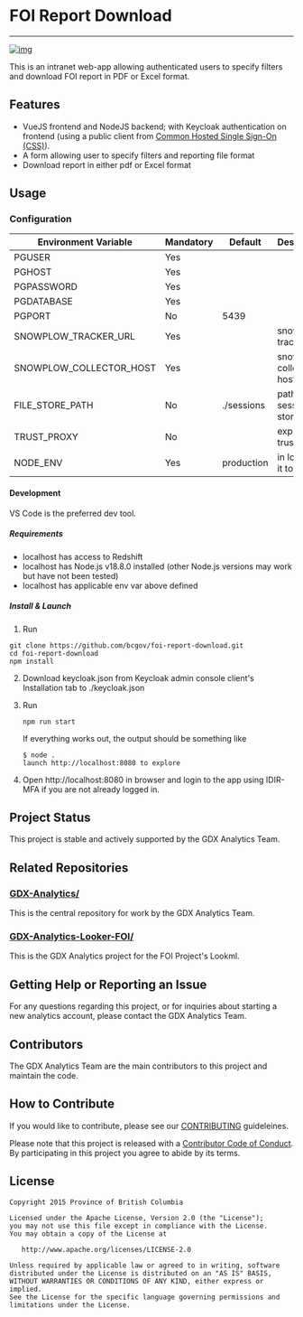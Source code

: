 # FOI Report Download
---

[![img](https://img.shields.io/badge/Lifecycle-Stable-97ca00)](https://github.com/bcgov/repomountie/blob/master/doc/lifecycle-badges.md)

This is an intranet web-app allowing authenticated users to specify filters and download FOI report in PDF or Excel format.

## Features
* VueJS frontend and NodeJS backend; with Keycloak authentication on frontend (using a public client from [Common Hosted Single Sign-On (CSS)](https://bcgov.github.io/sso-requests/my-dashboard/)).
* A form allowing user to specify filters and reporting file format
* Download report in either pdf or Excel format

## Usage
### Configuration

| Environment Variable    | Mandatory | Default    | Description                |
| ----------------------- | --------- | ---------- | -------------------------- |
| PGUSER                  | Yes       |            |                            |
| PGHOST                  | Yes       |            |                            |
| PGPASSWORD              | Yes       |            |                            |
| PGDATABASE              | Yes       |            |                            |
| PGPORT                  | No        | 5439       |                            |
| SNOWPLOW_TRACKER_URL    | Yes       |            | snowplow tracker url       |
| SNOWPLOW_COLLECTOR_HOST | Yes       |            | snowplow collector host    |
| FILE_STORE_PATH         | No        | ./sessions | path to session file store |
| TRUST_PROXY             | No        |            | express.js trust proxy     |
| NODE_ENV                | Yes       | production | in local set it to dev     |


#### Development
VS Code is the preferred dev tool.
##### Requirements
  * localhost has access to Redshift
  * localhost has Node.js v18.8.0 installed (other Node.js versions may work but have not been tested)
  * localhost has applicable env var above defined
  
##### Install & Launch
1. Run
  ```
  git clone https://github.com/bcgov/foi-report-download.git
  cd foi-report-download
  npm install
  ```
2. Download keycloak.json from Keycloak admin console client's Installation tab to ./keycloak.json
3. Run
   ```
   npm run start
   ```
  
    If everything works out, the output should be something like
    ```
    $ node .
    launch http://localhost:8080 to explore
    ```
4. Open http://localhost:8080 in browser and login to the app using IDIR-MFA if you are not already logged in.

## Project Status

This project is stable and actively supported by the GDX Analytics Team.

## Related Repositories
 
### [GDX-Analytics/](https://github.com/bcgov/GDX-Analytics)
This is the central repository for work by the GDX Analytics Team.

### [GDX-Analytics-Looker-FOI/](https://github.com/bcgov/GDX-Analytics-Looker-FOI)
This is the GDX Analytics project for the FOI Project's Lookml.

## Getting Help or Reporting an Issue

For any questions regarding this project, or for inquiries about starting a new analytics account, please contact the GDX Analytics Team.

## Contributors
 
The GDX Analytics Team are the main contributors to this project and maintain the code.

## How to Contribute

If you would like to contribute, please see our [CONTRIBUTING](CONTRIBUTING.md) guideleines.

Please note that this project is released with a [Contributor Code of Conduct](CODE_OF_CONDUCT.md). By participating in this project you agree to abide by its terms.

## License

```
Copyright 2015 Province of British Columbia
 
Licensed under the Apache License, Version 2.0 (the "License");
you may not use this file except in compliance with the License.
You may obtain a copy of the License at
 
   http://www.apache.org/licenses/LICENSE-2.0
 
Unless required by applicable law or agreed to in writing, software
distributed under the License is distributed on an "AS IS" BASIS,
WITHOUT WARRANTIES OR CONDITIONS OF ANY KIND, either express or implied.
See the License for the specific language governing permissions and limitations under the License.
```
